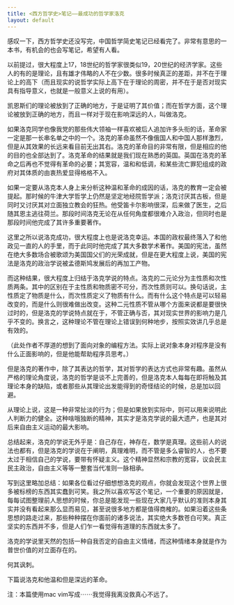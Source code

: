 ```yaml
---
title: <西方哲学史>笔记——最成功的哲学家洛克
layout: default
---
```


感叹一下，西方哲学史还没写完，中国哲学简史笔记已经看完了。非常有意思的一本书，有机会的也会写笔记，希望有人看。

以前提过，很大程度上17，18世纪的哲学家很类似19，20世纪的经济学家。这些人的有的是理论，且有雄才伟略的人不在少数。很多时候真正的差距，并不在于理论上的高下（而且现实的说哲学实际上高下在于理论的周密，并不在于是否对现实具有指导意义，也就是一般意义上说的有用）。

凯恩斯们的理论被放到了正确的地方，于是证明了其价值；而在哲学方面，这个理论被放到正确的地方，而且一样对于现在影响深远的人，叫做洛克。

如果洛克同学也像我党的那些伟大领袖一样喜欢被后人追加许多头衔的话，革命家一定是那一长串名单之中的一个。洛克的革命虽然不像俄国人和中国人那样激烈，但是从其效果的长远来看目前无出其右。洛克的革命目的非常有限，但是相应的他的目的也全部达到了。洛克革命的结果就是我们现在熟悉的英国。英国在洛克的革命之后再也不觉得有革命的必要；其宽容，温和和低调，和某些流亡罪犯组成的政府对其体质的由衷热爱显得格格不入。

如果一定要从洛克本人身上来分析这种温和革命的成因的话，洛克的教育一定会被提起。那时候的牛津大学哲学上仍然是坚定地经院哲学派；洛克讨厌其古板，但是同时又讨厌其对立面独立教会的狂热。他受笛卡尔影响很深，后来做了医生，之后随其恩主逃往荷兰。那段时间洛克无论在从任何角度都很难介入政治，但同时也是那段时间他完成了其许多重要著作。

这里之所以说洛克成功，很大程度上也是说洛克幸运。本国的政权最终落入了和他政见一直的人的手里，而于此同时他完成了其大多数学术著作。美国的宪法，虽然在绝大多数场合被歌颂为美国国父们的光荣成就，但是在更大程度上说，美国的宪法是洛克的政治学说被孟德斯鸠发展后的再加工产物。

而这种结果，很大程度上归结于洛克学说的特点。洛克的二元论分为主性质和次性质两条。其中的区别在于主性质和物质密不可分，而次性质则可以。换句话说，主性质定了物质是什么，而次性质定义了物质有什么。而有什么这个特点是可以轻易改变的，而是什么则很难做出改变。这种二元性质不管从哪个方面来说都是要很快过时的，但是洛克的学说特点就在于，不管正确与否，其对现实世界的影响力是几乎不变的。换言之，这种理论不管在理论上错误到何种地步，按照实效讲几乎总是有效的。

（此处作者不厚道的想到了面向对象的编程方法。实际上说对象本身对程序是没有什么正面影响的，但是他能帮助程序员思考。）

但是洛克的著作中，除了其表达的哲学，其对哲学的表达方式也非常有趣。虽然从严格的理论角度说，洛克的哲学是谈不上完善的，但是洛克本人每每在即将触及其理论本身的缺陷，或者那些从其理论出发能得到的奇怪结论的时候，总是加以回避。

从理论上说，这是一种非常扯淡的行为；但是如果放到实际中，则可以用来说明此人判断力的健全。这种啥哦独断的精神，其实才是洛克学说的最大遗产，也是其对后来自由主义运动的最大影响。

总结起来，洛克的学说无外乎是：自己存在，神存在，数学是真理。这些前人的说法也都有，但是洛克的学说在于阐明，真理难明，而不管是多么睿智的人，也不要太过于相信自己的学说，要带有怀疑主义。这个精神显然和宗教的宽容，议会民主民主政治，自由主义等等一整套当代准则一脉相承。

写到这里略加总结：如果各位看过仔细想想洛克的观点，你就会发现这个世界上很多被标榜的东西其实蠢到可笑。我之所以喜欢写这个笔记，一个重要的原因就是，每每试图整理前人思想的时候，你总是能发现一些现在大家几乎默认的准则本身其实并没有看起来那么显而易见，甚至说很多地方都是值得商榷的。如果沿着这些条思想的路走过来，那些种种摆在你面前的诸多说法，其实绝大多数苍白可笑。真正坚实的东西并不多，但是人们乍一看觉得有道理的东西就太多了。

洛克的学说里天然的包括一种自我否定的自由主义情绪，而这种情绪本身就是作为普世价值的对立面存在的。

何其讽刺。

下篇说洛克和他温和但是深远的革命。

注：本篇使用mac vim写成⋯⋯我觉得我离没救真心不远了。
